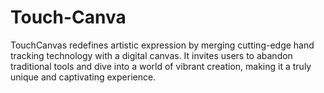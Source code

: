 # Touch-Canva
TouchCanvas redefines artistic expression by merging cutting-edge hand tracking technology with a digital canvas. It invites users to abandon traditional tools and dive into a world of vibrant creation, making it a truly unique and captivating experience.
